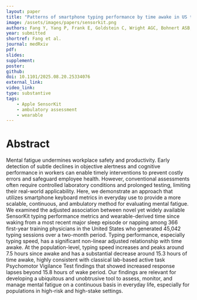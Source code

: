 ```yaml
---
layout: paper
title: "Patterns of smartphone typing performance by time awake in US training physicians: implications for unobtrusive ambulatory mental fatigue assessment"
image: /assets/images/papers/sensorkit.png
authors: Fang Y, Yang P, Frank E, Goldstein C, Wright AGC, Bohnert ASB, Kheterpal V, Sen S, Wu Z
year: submitted
shortref: Fang et al.
journal: medRxiv
pdf: 
slides:
supplement: 
poster: 
github: 
doi: 10.1101/2025.08.20.25334076
external_link: 
video_link: 
type: substantive
tags:
    - Apple SensorKit
    - ambulatory assessment
    - wearable
---
```


# Abstract

Mental fatigue undermines workplace safety and productivity. Early detection of subtle declines in objective alertness and cognitive performance in workers can enable timely interventions to prevent costly errors and safeguard employee health. However, conventional assessments often require controlled laboratory conditions and prolonged testing, limiting their real-world applicability. Here, we demonstrate an approach that utilizes smartphone keyboard metrics in everyday use to provide a more scalable, continuous, and ambulatory method for evaluating mental fatigue. We examined the adjusted association between novel yet widely available SensorKit typing performance metrics and wearable-derived time since waking from a most recent major sleep episode or napping among 366 first-year training physicians in the United States who generated 45,042 typing sessions over a two-month period. Typing performance, especially typing speed, has a significant non-linear adjusted relationship with time awake. At the population-level, typing speed increases and peaks around 7.5 hours since awake and has a substantial decrease around 15.3 hours of time awake, highly consistent with classical lab-based active task Psychomotor Vigilance Test findings that showed increased response lapses beyond 15.8 hours of wake period. Our findings are relevant for developing a ubiquitous and unobtrusive tool to assess, monitor, and manage mental fatigue on a continuous basis in everyday life, especially for populations in high-risk and high-stake settings.

